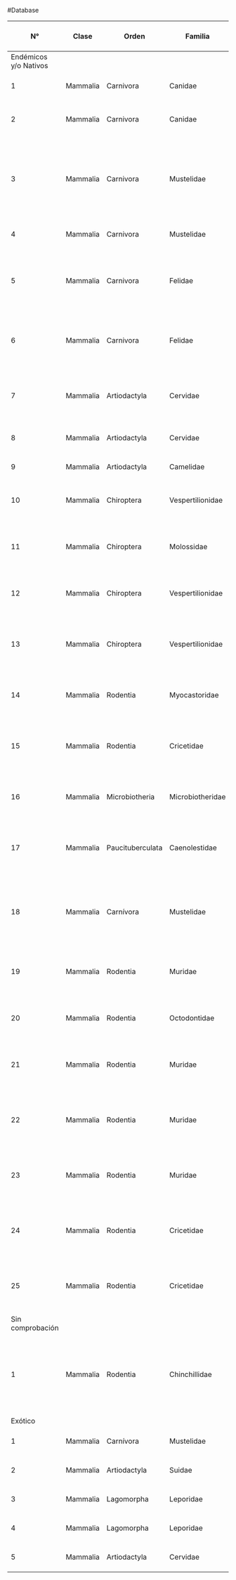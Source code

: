 #Database


| N°                    | Clase    | Orden            | Familia          | Género        | Especie                    | Nombre Común              | Categoria UICN | Estado de Conservación Nacional | Sector en la RBHH             | Presencia                                                                                                          | Tipo de dato                                                         | Fuente                                                                                                                                                                                                                                                                                                                 |     |     |     |     |     |     |     |     |     |     |     |     |     |     |
| --------------------- | -------- | ---------------- | ---------------- | ------------- | -------------------------- | ------------------------- | -------------- | ------------------------------- | ----------------------------- | ------------------------------------------------------------------------------------------------------------------ | -------------------------------------------------------------------- | ---------------------------------------------------------------------------------------------------------------------------------------------------------------------------------------------------------------------------------------------------------------------------------------------------------------------- | --- | --- | --- | --- | --- | --- | --- | --- | --- | --- | --- | --- | --- | --- |
| Endémicos y/o Nativos |          |                  |                  |               |                            |                           |                |                                 |                               |                                                                                                                    |                                                                      |                                                                                                                                                                                                                                                                                                                        |     |     |     |     |     |     |     |     |     |     |     |     |     |     |
| 1                     | Mammalia | Carnivora        | Canidae          | Lycalopex     | Lycalopex culpaeus         | Zorro Culpeo              | LC             | VU                              | Ribera Lago Pirehueico        | XV a XII Región                                                                                                    | Observación                                                          | Novaro, A. J. 1997. Pseudalopex culpaeus. Mammalian species, 558:1-8.                                                                                                                                                                                                                                                  |     |     |     |     |     |     |     |     |     |     |     |     |     |     |
| 2                     | Mammalia | Carnivora        | Canidae          | Lycalopex     | Lycalopex griseus          | Zorro Gris o Chilla       | LC             | LC                              | Ribera Lago Pirehueico        | XV a XII Región                                                                                                    | Observación                                                          | Medel, R. G. y F. M. Jaksic. 1988. Ecología de los Cánidos sudamericanos: una revisión. Revista Chilena de Historia Natural, 61:67-79.                                                                                                                                                                                 |     |     |     |     |     |     |     |     |     |     |     |     |     |     |
| 3                     | Mammalia | Carnivora        | Mustelidae       | Galictis      | Galictis cuja              | Quique                    | LC             | LC                              | Ribera Lago Pirehueico        | IV a XI Región                                                                                                     | Modelamiento de nicho a partir de observaciones y registro histórico | Poo-Muñoz, Daniela A., Escobar, Luis E., Peterson, A. Townsend, Astorga, Francisca, Organ, John F., & Medina-Vogel, Gonzalo. (2014). Galictis cuja (Mammalia): an update of current knowledge and geographic distribution. Iheringia. Série Zoologia, 104(3), 341-346. https://doi.org/10.1590/1678-476620141043341346 |     |     |     |     |     |     |     |     |     |     |     |     |     |     |
| 4                     | Mammalia | Carnivora        | Mustelidae       | Conepatus     | Conepatus chinga           | Chingue                   | LC             | LC                              | Ribera Lago Pirehueico        | IV a X Región                                                                                                      | Observación                                                          | Ministerio del Medio Ambiente. 2015. Ficha de Antecedentes de Especie Conepatus chinga(Molina. 1782)                                                                                                                                                                                                                   |     |     |     |     |     |     |     |     |     |     |     |     |     |     |
| 5                     | Mammalia | Carnivora        | Felidae          | Leopardus     | Leopardus guigna           | Guiña o Kod-Kod           | VU             | VU                              | Ribera Lago Pirehueico        | IV a XI Región                                                                                                     | Modelamiento de nicho a partir de observaciones y registro histórico | Cuyckens, G. A. E., Morales, M. M., y Tognelli, M. F. (2014). Assessing the distribution of a Vulnerable felid species: threats from human land use and climate change to the kodkod Leopardus guigna. Oryx, 49(04), 611–618. doi:10.1017/s003060531300135x                                                            |     |     |     |     |     |     |     |     |     |     |     |     |     |     |
| 6                     | Mammalia | Carnivora        | Felidae          | Puma          | Puma concolor              | Puma                      | LC             | NT                              | Ribera Lago Pirehueico        | XV a XII Región                                                                                                    | Observación                                                          | Iriarte, J. A., Acuña, J. R. R., Villalobos, R., Lagos, N., & Sade, S. (2013). Revisión actualizada sobre la biodiversidad y conservación de los felinos silvestres de Chile. Boletín de biodiversidad de Chile, (8), 5-24.                                                                                            |     |     |     |     |     |     |     |     |     |     |     |     |     |     |
| 7                     | Mammalia | Artiodactyla     | Cervidae         | Pudu          | Pudu puda                  | Pudú                      | NT             | VU                              | Subcuenca del río Calle Calle | VII a XI Región                                                                                                    | Observación                                                          | Jiménez, J. (2010) The southern pudu (Pudu puda). In: González S, Barbanti J (Eds) Neotropical cervidology: biology and medicine of Latin American deer. Funep/IUCN, Jaboticabal, Brazil, 140-150.                                                                                                                     |     |     |     |     |     |     |     |     |     |     |     |     |     |     |
| 8                     | Mammalia | Artiodactyla     | Cervidae         | Hippocamelus  | Hippocamelus bisulcus      | Huemul del sur            | EN             | EN                              | Subcuenca del río Calle Calle | Registro por reintroducción                                                                                        | Reintroducido                                                        | Proyecto de conservación Huemul del Sur. Fundación Huilo Huilo                                                                                                                                                                                                                                                         |     |     |     |     |     |     |     |     |     |     |     |     |     |     |
| 9                     | Mammalia | Artiodactyla     | Camelidae        | Lama          | Lama guanicoe              | Guanaco                   | LC             | VU                              | Subcuenca del río Calle Calle | Registro por reintroducción                                                                                        | Reintroducido                                                        | Proyecto guanaco. Fundación Huilo Huilo                                                                                                                                                                                                                                                                                |     |     |     |     |     |     |     |     |     |     |     |     |     |     |
| 10                    | Mammalia | Chiroptera       | Vespertilionidae | Myotis        | Myotis chiloensis          | Murciélago Oreja de Ratón | LC             | LC                              | Subcuenca del río Calle Calle | IV a XII Región                                                                                                    | Observación                                                          | Ossa, G., y Rodríguez-San Pedro, A. (2015). Myotis chiloensis (Chiroptera: Vespertilionidae). Mammalian Species, 47(922), 51-56.                                                                                                                                                                                       |     |     |     |     |     |     |     |     |     |     |     |     |     |     |
| 11                    | Mammalia | Chiroptera       | Molossidae       | Tadaria       | Tadarida brasiliensis      | Murciélago de cola libre  | LC             | LC                              | Subcuenca del río Calle Calle | XV a XII Región                                                                                                    | Observación                                                          | Rodríguez-San Pedro, A., y Allendes, J. L. (2016). Nuevos registros y extensión del rango geográfico latitudinal de Tadarida brasiliensis (Chiroptera: Molossidae) en Chile. Mastozoología neotropical, 23(2), 567-569.                                                                                                |     |     |     |     |     |     |     |     |     |     |     |     |     |     |
| 12                    | Mammalia | Chiroptera       | Vespertilionidae | Lasirus       | Lasiurus cinereus          | Murciélago ceniciento     | LC             | DD                              | Subcuenca del río Calle Calle | XV a X Región                                                                                                      | Observación                                                          | Gardner, A. L. (Ed.). (2008). Mammals of South America, volume 1: marsupials, xenarthrans, shrews, and bats . University of Chicago Press. p. 462-463                                                                                                                                                                  |     |     |     |     |     |     |     |     |     |     |     |     |     |     |
| 13                    | Mammalia | Chiroptera       | Vespertilionidae | Histiotus     | Histiotus montanus         | Muerciélago Orejudo       | LC             | LC                              | Subcuenca del río Calle Calle | I a XII Región                                                                                                     | Observación                                                          | Ossa, G., Bonacic, C., y Barquez, R. M. (2015). First record of Histiotus laephotis (Thomas, 1916) from Chile and new distributional information for Histiotus montanus (Phillipi and Landbeck, 1861)(Chiroptera, Vespertilionidae). Mammalia, 79(4), 457-461.                                                         |     |     |     |     |     |     |     |     |     |     |     |     |     |     |
| 14                    | Mammalia | Rodentia         | Myocastoridae    | Myocastor     | Myocastor coypus           | Coipo                     | LC             | LC                              | Subcuenca del río Calle Calle | III a XII Región                                                                                                   | Observación                                                          | Woods, C. A., Contreras, L., Willner-Chapman, G., y Whidden, H. P. (1992). Myocastor coypus. Mammalian species, (398), 1-8.                                                                                                                                                                                            |     |     |     |     |     |     |     |     |     |     |     |     |     |     |
| 15                    | Mammalia | Rodentia         | Cricetidae       | Oligoryzomys  | Oligoryzomys longicaudatus | Ratón de Cola Larga       | LC             | ??                              | Ribera Lago Pirehueico        | III a XII Región                                                                                                   | Observación                                                          | Belmar-Lucero, S., Godoy, P., Ferres, M., Vial, P., y Palma, R. E. (2009). Range expansion of Oligoryzomys longicaudatus (Rodentia, Sigmodontinae) in Patagonian Chile, and first record of Hantavirus in the region. Revista chilena de historia natural, 82(2), 265-275.                                             |     |     |     |     |     |     |     |     |     |     |     |     |     |     |
| 16                    | Mammalia | Microbiotheria   | Microbiotheridae | Dromiciops    | Dromiciops gliroides       | Monito del Monte          | NT             | NT                              | Ribera Lago Pirehueico        | VII a X Región                                                                                                     | Observación                                                          | Lobos, G., y Palma Vásquez, R. E. (2005). Presence of Dromiciops gliroides (Microbiotheria: Microbiotheriidae) in the deciduous forests of central Chile.                                                                                                                                                              |     |     |     |     |     |     |     |     |     |     |     |     |     |     |
| 17                    | Mammalia | Paucituberculata | Caenolestidae    | Rhyncholestes | Rhyncholestes raphanurus   | Comadrejita Trompuda      | NT             | VU                              | Subcuenca del río Calle Calle | XIV a X Región                                                                                                     | Modelamiento de nicho a partir de observaciones y registro histórico | Martin, G. M. (2011). Geographic distribution of Rhyncholestes raphanurus Osgood, 1924 (Paucituberculata: Caenolestidae), an endemic marsupial of the Valdivian Temperate Rainforest. Australian Journal of zoology, 59(2), 118-126.                                                                                   |     |     |     |     |     |     |     |     |     |     |     |     |     |     |
| 18                    | Mammalia | Carnívora        | Mustelidae       | Lontra        | Lontra provocax            | Huillín                   | EN             | EN                              | Ribera Lago Pirehueico        | IX a XI Región                                                                                                     | Observación                                                          | Medina-Vogel, G., Kaufman, V. S., Monsalve, R., y Gomez, V. (2003). The influence of riparian vegetation, woody debris, stream morphology and human activity on the use of rivers by southern river otters in Lontra provocax in Chile. Oryx, 37(4), 422-430.                                                          |     |     |     |     |     |     |     |     |     |     |     |     |     |     |
| 19                    | Mammalia | Rodentia         | Muridae          | Abrothrix     | Abrothrix longipilis       | Ratón lanudo              | LC             | LC                              | Subcuenca del río Calle Calle | IV a XII Región                                                                                                    | Observación                                                          | Teta, P., y Pardiñas, U. F. (2014). Variación morfológica cualitativa y cuantitativa en Abrothrix longipilis (Cricetidae, Sigmodontinae). Mastozoología neotropical, 21(2), 291-309.                                                                                                                                   |     |     |     |     |     |     |     |     |     |     |     |     |     |     |
| 20                    | Mammalia | Rodentia         | Octodontidae     | Aconaemys     | Aconaemys porteri          | Tunduco de Porter         | DD             | NT                              | Subcuenca del río Calle Calle | IX a X Región                                                                                                      | Observación                                                          | Gallardo, M. H., y Reise, D. (1992). Systematics of Aconaemys (Rodentia, Octodontidae). Journal of Mammalogy, 73(4), 779-788.                                                                                                                                                                                          |     |     |     |     |     |     |     |     |     |     |     |     |     |     |
| 21                    | Mammalia | Rodentia         | Muridae          | Abrothrix     | Abrothrix olivaceus        | Ratón Oliváceo            | LC             | LC                              |                               | XV a XII Región                                                                                                    | Observación                                                          | Celis-Diez, J.L., Ippi, S., Charrier, A. y Garín, C. (2011) Fauna de los bosques templados de Chile. Guía de campo de los vertebrados terrestres. Ed. Corporación Chilena de la Madera, Concepción, Chile. p 35                                                                                                        |     |     |     |     |     |     |     |     |     |     |     |     |     |     |
| 22                    | Mammalia | Rodentia         | Muridae          | Abrothrix     | Abrothrix sanborni         | Ratón negro de Sanborn    | NT             | DD                              |                               | XIV a XI Región                                                                                                    | Observación                                                          | Celis-Diez, J.L., Ippi, S., Charrier, A. y Garín, C. (2011) Fauna de los bosques templados de Chile. Guía de campo de los vertebrados terrestres. Ed. Corporación Chilena de la Madera, Concepción, Chile. p 37                                                                                                        |     |     |     |     |     |     |     |     |     |     |     |     |     |     |
| 23                    | Mammalia | Rodentia         | Muridae          | Geoxus        | Geoxus valdivianus         | Ratón Topo valdiviano     | LC             | LC                              |                               | VII a XII Región                                                                                                   | Observación                                                          | Celis-Diez, J.L., Ippi, S., Charrier, A. y Garín, C. (2011) Fauna de los bosques templados de Chile. Guía de campo de los vertebrados terrestres. Ed. Corporación Chilena de la Madera, Concepción, Chile. p 41                                                                                                        |     |     |     |     |     |     |     |     |     |     |     |     |     |     |
| 24                    | Mammalia | Rodentia         | Cricetidae       | Irenomis      | Irenomys tarsalis          | Ratón Arbóreo             | LC             | LC                              |                               | VII a XI Región                                                                                                    | Observación                                                          | Celis-Diez, J.L., Ippi, S., Charrier, A. y Garín, C. (2011) Fauna de los bosques templados de Chile. Guía de campo de los vertebrados terrestres. Ed. Corporación Chilena de la Madera, Concepción, Chile. p 43                                                                                                        |     |     |     |     |     |     |     |     |     |     |     |     |     |     |
| 25                    | Mammalia | Rodentia         | Cricetidae       | Loxodontomys  | Loxodontomys micropus      | Ratón orejón austral      | LC             | LC                              |                               | VIII a XII Región                                                                                                  | Observación                                                          | Celis-Diez, J.L., Ippi, S., Charrier, A. y Garín, C. (2011) Fauna de los bosques templados de Chile. Guía de campo de los vertebrados terrestres. Ed. Corporación Chilena de la Madera, Concepción, Chile. p 45                                                                                                        |     |     |     |     |     |     |     |     |     |     |     |     |     |     |
| Sin comprobación      |          |                  |                  |               |                            |                           |                |                                 |                               |                                                                                                                    |                                                                      |                                                                                                                                                                                                                                                                                                                        |     |     |     |     |     |     |     |     |     |     |     |     |     |     |
| 1                     | Mammalia | Rodentia         | Chinchillidae    | Lagidium      | Lagidium viscacia          | Vizcacha                  | LC             | LC                              | Subcuenca del río Calle Calle | **Presencia puntual en la araucanía y futaleufú. No se encuentra evidencia de ocurrencia en la región de los Ríos. |                                                                      | Ministerio del Medio Ambiente. (2021). 16° Proceso del Registro para Clasificar Especies. Recuperado de https://clasificacionespecies.mma.gob.cl/                                                                                                                                                                      |     |     |     |     |     |     |     |     |     |     |     |     |     |     |
| Exótico               |          |                  |                  |               |                            |                           |                |                                 |                               |                                                                                                                    |                                                                      |                                                                                                                                                                                                                                                                                                                        |     |     |     |     |     |     |     |     |     |     |     |     |     |     |
| 1                     | Mammalia | Carnívora        | Mustelidae       | Neovison      | Neovison vison             | Vison                     | LC             | Invasor                         | Ribera Lago Pirehueico        |                                                                                                                    |                                                                      |                                                                                                                                                                                                                                                                                                                        |     |     |     |     |     |     |     |     |     |     |     |     |     |     |
| 2                     | Mammalia | Artiodactyla     | Suidae           | Sus           | Sus scrofa                 | Jabalí                    | LC             | Invasor                         | Subcuenca del río Calle Calle |                                                                                                                    |                                                                      |                                                                                                                                                                                                                                                                                                                        |     |     |     |     |     |     |     |     |     |     |     |     |     |     |
| 3                     | Mammalia | Lagomorpha       | Leporidae        | Oryctolagus   | Oryctolagus cuniculus      | Conejo europeo            | EN, NT         | Invasor                         | Subcuenca del río Calle Calle |                                                                                                                    |                                                                      |                                                                                                                                                                                                                                                                                                                        |     |     |     |     |     |     |     |     |     |     |     |     |     |     |
| 4                     | Mammalia | Lagomorpha       | Leporidae        | Lepus         | Lepus capensis             | Liebre europea            | LC             | Invasor                         | Subcuenca del río Calle Calle |                                                                                                                    |                                                                      |                                                                                                                                                                                                                                                                                                                        |     |     |     |     |     |     |     |     |     |     |     |     |     |     |
| 5                     | Mammalia | Artiodactyla     | Cervidae         | Cervus        | Cervus elaphus             | Ciervo rojo               | LC             | Invasor                         | Subcuenca del río Calle Calle |                                                                                                                    |                                                                      |                                                                                                                                                                                                                                                                                                                        |     |     |     |     |     |     |     |     |     |     |     |     |     |     |
